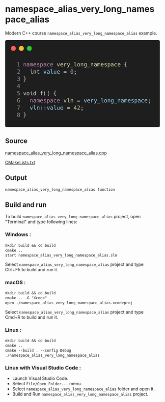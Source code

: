 # namespace_alias_very_long_namespace_alias

Modern C++ course `namespace_alias_very_long_namespace_alias` example.

![namespace_alias_very_long_namespace_alias](../../../../docs/pictures/language_basics/namespace_alias_very_long_namespace_alias.png)

## Source

[namespace_alias_very_long_namespace_alias.cpp](namespace_alias_very_long_namespace_alias.cpp)

[CMakeLists.txt](CMakeLists.txt)

## Output

```
namespace_alias_very_long_namespace_alias function
```

## Build and run

To build `namespace_alias_very_long_namespace_alias` project, open "Terminal" and type following lines:

### Windows :

``` shell
mkdir build && cd build
cmake .. 
start namespace_alias_very_long_namespace_alias.sln
```

Select `namespace_alias_very_long_namespace_alias` project and type Ctrl+F5 to build and run it.

### macOS :

``` shell
mkdir build && cd build
cmake .. -G "Xcode"
open ./namespace_alias_very_long_namespace_alias.xcodeproj
```

Select `namespace_alias_very_long_namespace_alias` project and type Cmd+R to build and run it.

### Linux :

``` shell
mkdir build && cd build
cmake .. 
cmake --build . --config Debug
./namespace_alias_very_long_namespace_alias
```

### Linux with Visual Studio Code :

* Launch Visual Studio Code.
* Select `File/Open Folder...` menu.
* Select `namespace_alias_very_long_namespace_alias` folder and open it.
* Build and Run `namespace_alias_very_long_namespace_alias` project.
